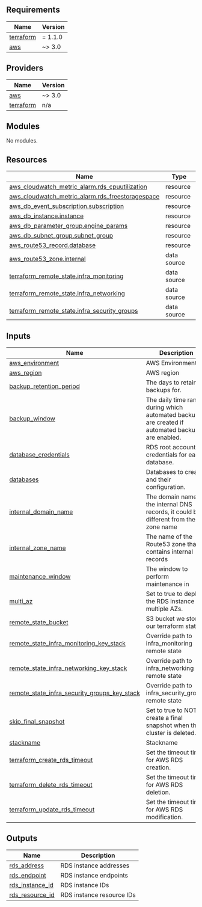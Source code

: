 ## Requirements

| Name | Version |
|------|---------|
| <a name="requirement_terraform"></a> [terraform](#requirement\_terraform) | = 1.1.0 |
| <a name="requirement_aws"></a> [aws](#requirement\_aws) | ~> 3.0 |

## Providers

| Name | Version |
|------|---------|
| <a name="provider_aws"></a> [aws](#provider\_aws) | ~> 3.0 |
| <a name="provider_terraform"></a> [terraform](#provider\_terraform) | n/a |

## Modules

No modules.

## Resources

| Name | Type |
|------|------|
| [aws_cloudwatch_metric_alarm.rds_cpuutilization](https://registry.terraform.io/providers/hashicorp/aws/latest/docs/resources/cloudwatch_metric_alarm) | resource |
| [aws_cloudwatch_metric_alarm.rds_freestoragespace](https://registry.terraform.io/providers/hashicorp/aws/latest/docs/resources/cloudwatch_metric_alarm) | resource |
| [aws_db_event_subscription.subscription](https://registry.terraform.io/providers/hashicorp/aws/latest/docs/resources/db_event_subscription) | resource |
| [aws_db_instance.instance](https://registry.terraform.io/providers/hashicorp/aws/latest/docs/resources/db_instance) | resource |
| [aws_db_parameter_group.engine_params](https://registry.terraform.io/providers/hashicorp/aws/latest/docs/resources/db_parameter_group) | resource |
| [aws_db_subnet_group.subnet_group](https://registry.terraform.io/providers/hashicorp/aws/latest/docs/resources/db_subnet_group) | resource |
| [aws_route53_record.database](https://registry.terraform.io/providers/hashicorp/aws/latest/docs/resources/route53_record) | resource |
| [aws_route53_zone.internal](https://registry.terraform.io/providers/hashicorp/aws/latest/docs/data-sources/route53_zone) | data source |
| [terraform_remote_state.infra_monitoring](https://registry.terraform.io/providers/hashicorp/terraform/latest/docs/data-sources/remote_state) | data source |
| [terraform_remote_state.infra_networking](https://registry.terraform.io/providers/hashicorp/terraform/latest/docs/data-sources/remote_state) | data source |
| [terraform_remote_state.infra_security_groups](https://registry.terraform.io/providers/hashicorp/terraform/latest/docs/data-sources/remote_state) | data source |

## Inputs

| Name | Description | Type | Default | Required |
|------|-------------|------|---------|:--------:|
| <a name="input_aws_environment"></a> [aws\_environment](#input\_aws\_environment) | AWS Environment | `string` | n/a | yes |
| <a name="input_aws_region"></a> [aws\_region](#input\_aws\_region) | AWS region | `string` | `"eu-west-1"` | no |
| <a name="input_backup_retention_period"></a> [backup\_retention\_period](#input\_backup\_retention\_period) | The days to retain backups for. | `string` | `"7"` | no |
| <a name="input_backup_window"></a> [backup\_window](#input\_backup\_window) | The daily time range during which automated backups are created if automated backups are enabled. | `string` | `"01:00-03:00"` | no |
| <a name="input_database_credentials"></a> [database\_credentials](#input\_database\_credentials) | RDS root account credentials for each database. | `map(any)` | n/a | yes |
| <a name="input_databases"></a> [databases](#input\_databases) | Databases to create and their configuration. | `map(any)` | n/a | yes |
| <a name="input_internal_domain_name"></a> [internal\_domain\_name](#input\_internal\_domain\_name) | The domain name of the internal DNS records, it could be different from the zone name | `string` | n/a | yes |
| <a name="input_internal_zone_name"></a> [internal\_zone\_name](#input\_internal\_zone\_name) | The name of the Route53 zone that contains internal records | `string` | n/a | yes |
| <a name="input_maintenance_window"></a> [maintenance\_window](#input\_maintenance\_window) | The window to perform maintenance in | `string` | `"Mon:04:00-Mon:06:00"` | no |
| <a name="input_multi_az"></a> [multi\_az](#input\_multi\_az) | Set to true to deploy the RDS instance in multiple AZs. | `bool` | `false` | no |
| <a name="input_remote_state_bucket"></a> [remote\_state\_bucket](#input\_remote\_state\_bucket) | S3 bucket we store our terraform state in | `string` | n/a | yes |
| <a name="input_remote_state_infra_monitoring_key_stack"></a> [remote\_state\_infra\_monitoring\_key\_stack](#input\_remote\_state\_infra\_monitoring\_key\_stack) | Override path to infra\_monitoring remote state | `string` | `""` | no |
| <a name="input_remote_state_infra_networking_key_stack"></a> [remote\_state\_infra\_networking\_key\_stack](#input\_remote\_state\_infra\_networking\_key\_stack) | Override path to infra\_networking remote state | `string` | `""` | no |
| <a name="input_remote_state_infra_security_groups_key_stack"></a> [remote\_state\_infra\_security\_groups\_key\_stack](#input\_remote\_state\_infra\_security\_groups\_key\_stack) | Override path to infra\_security\_groups remote state | `string` | `""` | no |
| <a name="input_skip_final_snapshot"></a> [skip\_final\_snapshot](#input\_skip\_final\_snapshot) | Set to true to NOT create a final snapshot when the cluster is deleted. | `bool` | `false` | no |
| <a name="input_stackname"></a> [stackname](#input\_stackname) | Stackname | `string` | `"blue"` | no |
| <a name="input_terraform_create_rds_timeout"></a> [terraform\_create\_rds\_timeout](#input\_terraform\_create\_rds\_timeout) | Set the timeout time for AWS RDS creation. | `string` | `"2h"` | no |
| <a name="input_terraform_delete_rds_timeout"></a> [terraform\_delete\_rds\_timeout](#input\_terraform\_delete\_rds\_timeout) | Set the timeout time for AWS RDS deletion. | `string` | `"2h"` | no |
| <a name="input_terraform_update_rds_timeout"></a> [terraform\_update\_rds\_timeout](#input\_terraform\_update\_rds\_timeout) | Set the timeout time for AWS RDS modification. | `string` | `"2h"` | no |

## Outputs

| Name | Description |
|------|-------------|
| <a name="output_rds_address"></a> [rds\_address](#output\_rds\_address) | RDS instance addresses |
| <a name="output_rds_endpoint"></a> [rds\_endpoint](#output\_rds\_endpoint) | RDS instance endpoints |
| <a name="output_rds_instance_id"></a> [rds\_instance\_id](#output\_rds\_instance\_id) | RDS instance IDs |
| <a name="output_rds_resource_id"></a> [rds\_resource\_id](#output\_rds\_resource\_id) | RDS instance resource IDs |

